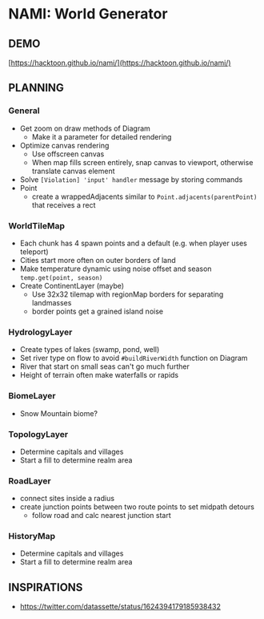 # NAMI: World Generator

## DEMO

[https://hacktoon.github.io/nami/](https://hacktoon.github.io/nami/)


## PLANNING

### General
- Get zoom on draw methods of Diagram
  - Make it a parameter for detailed rendering
- Optimize canvas rendering
  - Use offscreen canvas
  - When map fills screen entirely, snap canvas to viewport,
    otherwise translate canvas element
- Solve `[Violation] 'input' handler` message by storing commands
- Point
  - create a wrappedAdjacents similar to `Point.adjacents(parentPoint)` that receives a rect


### WorldTileMap
  - Each chunk has 4 spawn points and a default (e.g. when player uses teleport)
  - Cities start more often on outer borders of land
  - Make temperature dynamic using noise offset and season `temp.get(point, season)`
  - Create ContinentLayer (maybe)
    - Use 32x32 tilemap with regionMap borders for separating landmasses
    - border points get a grained island noise

### HydrologyLayer
  - Create types of lakes (swamp, pond, well)
  - Set river type on flow to avoid `#buildRiverWidth` function on Diagram
  - River that start on small seas can't go much further
  - Height of terrain often make waterfalls or rapids

### BiomeLayer
- Snow Mountain biome?

### TopologyLayer
- Determine capitals and villages
- Start a fill to determine realm area

### RoadLayer
  - connect sites inside a radius
  - create junction points between two route points to set midpath detours
    - follow road and calc nearest junction start


### HistoryMap
- Determine capitals and villages
- Start a fill to determine realm area


## INSPIRATIONS
- https://twitter.com/datassette/status/1624394179185938432

